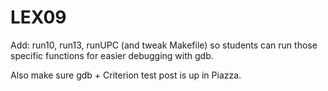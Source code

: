 # LEX09

Add: run10, run13, runUPC (and tweak Makefile) so students can run those specific functions for easier debugging with gdb.

Also make sure gdb + Criterion test post is up in Piazza.
